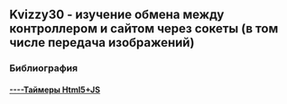 ## Kvizzy30 - изучение обмена между контроллером и сайтом через сокеты (в том числе передача изображений)


### Библиография

#### [----Таймеры Html5+JS](https://thecode.media/count-timer/)

